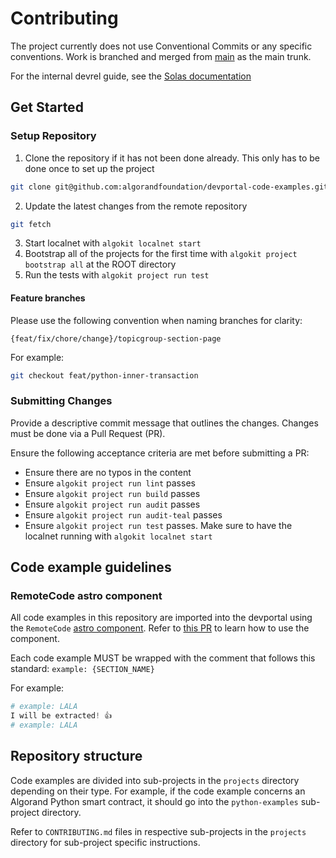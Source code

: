 # Contributing

The project currently does not use Conventional Commits or any specific conventions.
Work is branched
and merged from [main](https://github.com/algorandfoundation/devportal/tree/devrel-content) as the main trunk.

For the internal devrel guide,
see the [Solas documentation](https://solas.algorand.foundation/doc/content-development-workflow-dPylBlDwdm#h-feature-branches)

## Get Started

### Setup Repository

1. Clone the repository if it has not been done already.
This only has to be done once to set up the project

```bash
git clone git@github.com:algorandfoundation/devportal-code-examples.git
```

2. Update the latest changes from the remote repository

```bash
git fetch
```

3. Start localnet with `algokit localnet start`
4. Bootstrap all of the projects for the first time with `algokit project bootstrap all` at the ROOT directory
5. Run the tests with `algokit project run test`
#### Feature branches

Please use the following convention when naming branches for clarity:

```
{feat/fix/chore/change}/topicgroup-section-page
```

For example:

```bash
git checkout feat/python-inner-transaction
```

### Submitting Changes

Provide a descriptive commit message that outlines the changes.
Changes must be done via a Pull Request (PR).

Ensure the following acceptance criteria are met before submitting a PR:

- Ensure there are no typos in the content
- Ensure `algokit project run lint` passes
- Ensure `algokit project run build` passes
- Ensure `algokit project run audit` passes
- Ensure `algokit project run audit-teal` passes
- Ensure `algokit project run test` passes. Make sure to have the localnet running with `algokit localnet start`

## Code example guidelines

### RemoteCode astro component
All code examples in this repository are imported into the devportal using the `RemoteCode` [astro component](https://github.com/algorandfoundation/devportal/blob/main/src/components/RemoteCode.astro). Refer to [this PR](https://github.com/algorandfoundation/devportal/pull/75) to learn how to use the component.

Each code example MUST be wrapped with the comment that follows this standard: `example: {SECTION_NAME}`

For example:
```python
# example: LALA
I will be extracted! 👍
# example: LALA
```

## Repository structure
Code examples are divided into sub-projects in the `projects` directory depending on their type. For example, if the code example concerns an Algorand Python smart contract, it should go into the `python-examples` sub-project directory.

Refer to `CONTRIBUTING.md` files in respective sub-projects in the `projects` directory for sub-project specific instructions.

